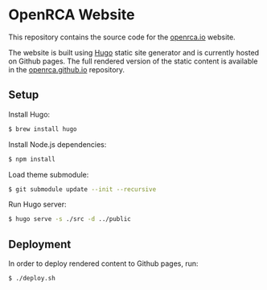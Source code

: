 # OpenRCA Website

This repository contains the source code for the [openrca.io](https://openrca.io) website.

The website is built using [Hugo](https://gohugo.io) static site generator and is currently hosted
on Github pages. The full rendered version of the static content is available in the
[openrca.github.io](https://github.com/openrca/openrca.github.io) repository.

## Setup

Install Hugo:

```bash
$ brew install hugo
```

Install Node.js dependencies:

```bash
$ npm install
```

Load theme submodule:

```bash
$ git submodule update --init --recursive
```

Run Hugo server:

```bash
$ hugo serve -s ./src -d ../public
```

## Deployment

In order to deploy rendered content to Github pages, run:

```bash
$ ./deploy.sh
```

